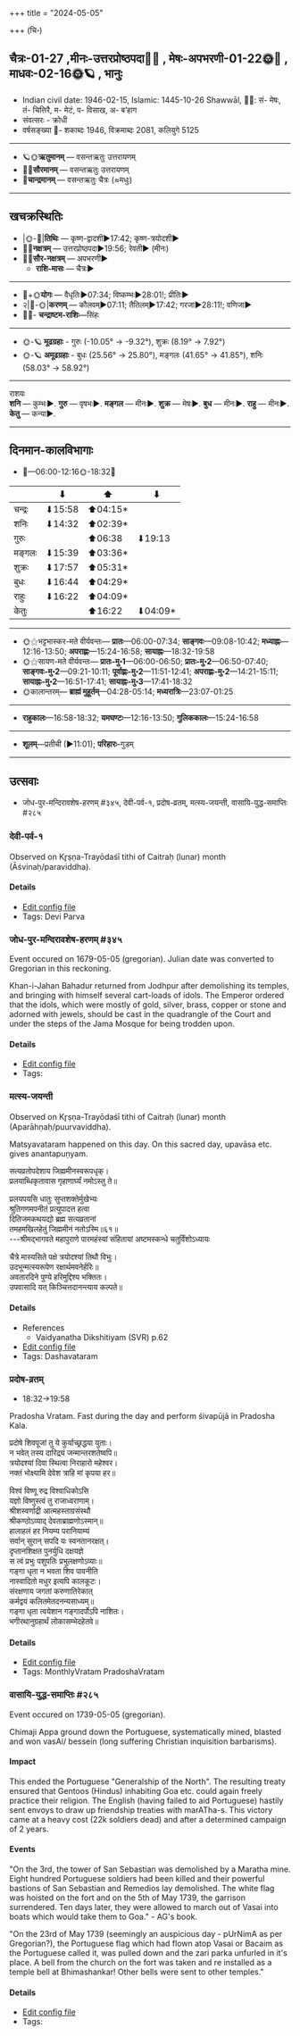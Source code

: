 +++
title = "2024-05-05"

+++
(चि॰)
## चैत्रः-01-27  ,मीनः-उत्तरप्रोष्ठपदा🌛🌌  ,  मेषः-अपभरणी-01-22🌞🌌  ,  माधवः-02-16🌞🪐  , भानुः
- Indian civil date: 1946-02-15, Islamic: 1445-10-26 Shawwāl, 🌌🌞: सं- मेषः, तं- चित्तिरै, म- मेटं, प- विसाख, अ- ब’हाग
- संवत्सरः - क्रोधी
- वर्षसङ्ख्या 🌛- शकाब्दः 1946, विक्रमाब्दः 2081, कलियुगे 5125
___________________
- 🪐🌞**ऋतुमानम्** — वसन्तऋतुः उत्तरायणम्
- 🌌🌞**सौरमानम्** — वसन्तऋतुः उत्तरायणम्
- 🌛**चान्द्रमानम्** — वसन्तऋतुः चैत्रः (≈मधुः)
___________________


## खचक्रस्थितिः
- |🌞-🌛|**तिथिः** — कृष्ण-द्वादशी►17:42; कृष्ण-त्रयोदशी►  
- 🌌🌛**नक्षत्रम्** — उत्तरप्रोष्ठपदा►19:56; रेवती► (मीनः)  
- 🌌🌞**सौर-नक्षत्रम्** — अपभरणी►  
  - **राशि-मासः** — चैत्रः► 
___________________
- 🌛+🌞**योगः** — वैधृतिः►07:34; विष्कम्भः►28:01!; प्रीतिः►  
- २|🌛-🌞|**करणम्** — कौलवम्►07:11; तैतिलम्►17:42; गरजा►28:11!; वणिजा►  
- 🌌🌛- **चन्द्राष्टम-राशिः**—सिंहः  
___________________
- 🌞-🪐 **मूढग्रहाः** - गुरुः (-10.05° → -9.32°), शुक्रः (8.19° → 7.92°)
- 🌞-🪐 **अमूढग्रहाः** - बुधः (25.56° → 25.80°), मङ्गलः (41.65° → 41.85°), शनिः (58.03° → 58.92°)
___________________
राशयः  
**शनि** — कुम्भः►. **गुरु** — वृषभः►. **मङ्गल** — मीनः►. **शुक्र** — मेषः►. **बुध** — मीनः►. **राहु** — मीनः►. **केतु** — कन्या►. 
___________________


## दिनमान-कालविभागाः
- 🌅—06:00-12:16🌞-18:32🌇  

|      |⬇     |⬆     |⬇     |
|------|-----|-----|------|
|चन्द्रः|⬇15:58 |⬆04:15*|     |
|शनिः   |⬇14:32 |⬆02:39*|     |
|गुरुः  |     |⬆06:38 |⬇19:13 |
|मङ्गलः |⬇15:39 |⬆03:36*|     |
|शुक्रः |⬇17:57 |⬆05:31*|     |
|बुधः   |⬇16:44 |⬆04:29*|     |
|राहुः  |⬇16:22 |⬆04:09*|     |
|केतुः  |     |⬆16:22 |⬇04:09*|
___________________
- 🌞⚝भट्टभास्कर-मते वीर्यवन्तः— **प्रातः**—06:00-07:34; **साङ्गवः**—09:08-10:42; **मध्याह्नः**—12:16-13:50; **अपराह्णः**—15:24-16:58; **सायाह्नः**—18:32-19:58  
- 🌞⚝सायण-मते वीर्यवन्तः— **प्रातः-मु॰1**—06:00-06:50; **प्रातः-मु॰2**—06:50-07:40; **साङ्गवः-मु॰2**—09:21-10:11; **पूर्वाह्णः-मु॰2**—11:51-12:41; **अपराह्णः-मु॰2**—14:21-15:11; **सायाह्नः-मु॰2**—16:51-17:41; **सायाह्नः-मु॰3**—17:41-18:32  
- 🌞कालान्तरम्— **ब्राह्मं मुहूर्तम्**—04:28-05:14; **मध्यरात्रिः**—23:07-01:25  
___________________
- **राहुकालः**—16:58-18:32; **यमघण्टः**—12:16-13:50; **गुलिककालः**—15:24-16:58  
___________________
- **शूलम्**—प्रतीची (►11:01); **परिहारः**–गुडम्  
___________________

## उत्सवाः
- जोध-पुर-मन्दिरावशेष-हरणम् #३४५, देवी-पर्व-१, प्रदोष-व्रतम्, मत्स्य-जयन्ती, वासायि-युद्ध-समाप्तिः #२८५
### देवी-पर्व-१

Observed on Kr̥ṣṇa-Trayōdaśī tithi of Caitraḥ (lunar) month (Āśvinaḥ/paraviddha). 



#### Details
- [Edit config file](https://github.com/jyotisham/adyatithi/blob/master/devatA/devIparva/lunar_month/tithi/01/28/devi-parva-1.toml)
- Tags: Devi Parva


### जोध-पुर-मन्दिरावशेष-हरणम् #३४५

Event occured on 1679-05-05 (gregorian). Julian date was converted to Gregorian in this reckoning. 

Khan-i-Jahan Bahadur returned from Jodhpur after demolishing its temples, and bringing with himself several cart-loads of idols. The Emperor ordered that the idols, which were mostly of gold, silver, brass, copper or stone and adorned with jewels, should be cast in the quadrangle of the Court and under the steps of the Jama Mosque for being trodden upon.

#### Details
- [Edit config file](https://github.com/jyotisham/adyatithi/blob/master/mahApuruSha/xatra-later/julian/day/04/25/jodhapura-mandirAvasheSha-haraNam.toml)
- Tags: 


### मत्स्य-जयन्ती

Observed on Kr̥ṣṇa-Trayōdaśī tithi of Caitraḥ (lunar) month (Aparāhṇaḥ/puurvaviddha). 

Matsyavataram happened on this day. On this sacred day, upavāsa etc. gives anantapuṇyam.

सत्यव्रतोपदेशाय जिह्ममीनस्वरूपधृक्।  
प्रलयाब्धिकृतावास गृहाणार्घ्यं नमोऽस्तु ते॥  
  
प्रलयपयसि धातुः सुप्तशक्तेर्मुखेभ्यः  
श्रुतिगणमपनीतं प्रत्युपादत्त हत्वा  
दितिजमकथयद्यो ब्रह्म सत्यव्रतानां  
तमहमखिलहेतुं जिह्ममीनं नतोऽस्मि॥६१॥  
---श्रीमद्भागवते महापुराणे पारमहंस्यां संहितायां अष्टमस्कन्धे चतुर्विंशोऽध्यायः  
  
चैत्रे मास्यसिते पक्षे त्रयोदश्यां तिथौ विभुः।  
उदभून्मत्स्यरूपेण रक्षार्थमवनेर्हरिः॥   
अवतारदिने पुण्ये हरिमुद्दिश्य भक्तितः।  
उपवासादि यत् किञ्चित्तदानन्त्याय कल्पते॥



#### Details
- References
  - Vaidyanatha Dikshitiyam (SVR) p.62
- [Edit config file](https://github.com/jyotisham/adyatithi/blob/master/devatA/vaiShNava/lunar_month/tithi/01/28/matsya~jayantI.toml)
- Tags: Dashavataram


### प्रदोष-व्रतम्
- 18:32→19:58



Pradosha Vratam. Fast during the day and perform śivapūjā in Pradosha Kala.

प्रदोषे  शिवपूजां  तु  ये  कुर्याच्छ्रद्धया  युताः।  
न  भवेत्  तस्य  दारिद्र्यं  जन्मान्तरशतेष्वपि॥  
त्रयोदश्यां दिवा स्थित्वा निराहारो महेश्वर।  
नक्तं भोक्ष्यामि देवेश त्राहि मां कृपया हर॥  
  
विश्वं विष्णू रुद्र विश्वाधिकोऽसि  
यज्ञो विष्णुस्त्वं तु राजाध्वराणाम्।  
श्रीशस्वर्णाद्री आत्महस्ताग्रसंस्थौ  
श्रीकण्ठोऽव्याद् देवताब्राह्मणोऽस्मान्॥  
हालाहलं हर नियम्य परानियाम्यं  
सर्वान् सुरान् सपदि यः स्वनतानरक्षत्।  
दृप्तानशिक्षत पुनर्युधि दक्षयज्ञे  
स त्वं प्रभुः पशुपतिः प्रभुलक्षणोऽव्याः॥  
गङ्गा धृता न भवता शिव पावनीति  
नास्वादितो मधुर इत्यपि कालकूटः।  
संरक्षणाय जगतां करुणातिरेकात्  
कर्मद्वयं कलितमेतदनन्यसाध्यम्॥  
गङ्गा धृता त्वयेशान गङ्गादर्पोऽपि नाशितः।  
भगीरथानुग्रहार्थं लोकासम्भेदहेतवे॥



#### Details
- [Edit config file](https://github.com/jyotisham/adyatithi/blob/master/time_focus/monthly/pradoSha/description_only/pradOSa-vratam.toml)
- Tags: MonthlyVratam PradoshaVratam


### वासायि-युद्ध-समाप्तिः #२८५

Event occured on 1739-05-05 (gregorian). 

Chimaji Appa ground down the Portuguese, systematically mined, blasted and won vasAi/ bessein (long suffering Christian inquisition barbarisms). 

#### Impact
This ended the Portuguese "Generalship of the North". The resulting treaty ensured that Gentoos (Hindus) inhabiting Goa etc. could again freely practice their religion. The English (having failed to aid Portuguese) hastily sent envoys to draw up friendship treaties with marATha-s. This victory came at a heavy cost (22k soldiers dead) and after a determined campaign of 2 years.

#### Events
"On the 3rd, the tower of San Sebastian was demolished by a Maratha mine. Eight hundred Portuguese soldiers had been killed and their powerful bastions of San Sebastian and Remedios lay demolished. The white flag was hoisted on the fort and on the 5th of May 1739, the garrison surrendered. Ten days later, they were allowed to march out of Vasai into boats which would take them to Goa."  - AG's book.

"On the 23rd of May 1739 (seemingly an auspicious day - pUrNimA as per Gregorian?), the Portuguese flag which had flown atop Vasai or Bacaim as the Portuguese called it, was pulled down and the zari parka unfurled in it's place. A bell from the church on the fort was taken and re installed as a temple bell at Bhimashankar! Other bells were sent to other temples."

#### Details
- [Edit config file](https://github.com/jyotisham/adyatithi/blob/master/mahApuruSha/xatra-later/gregorian/day/05/05/vAsAy-yuddha-samAptiH.toml)
- Tags: 



